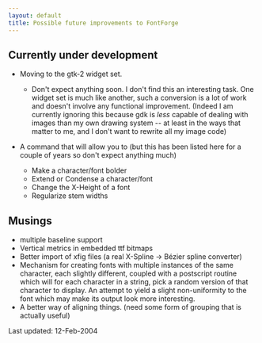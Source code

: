 ```yaml
---
layout: default
title: Possible future improvements to FontForge
---
```



Currently under development
---------------------------

-   Moving to the gtk-2 widget set.
    -   Don't expect anything soon. I don't find this an interesting
        task. One widget set is much like another, such a conversion is
        a lot of work and doesn't involve any functional improvement.
        (Indeed I am currently ignoring this because gdk is *less*
        capable of dealing with images than my own drawing system -- at
        least in the ways that matter to me, and I don't want to rewrite
        all my image code)

-   A command that will allow you to (but this has been listed here for
    a couple of years so don't expect anything much)
    -   Make a character/font bolder
    -   Extend or Condense a character/font
    -   Change the X-Height of a font
    -   Regularize stem widths

Musings
-------

-   multiple baseline support
-   Vertical metrics in embedded ttf bitmaps
-   Better import of xfig files (a real X-Spline -\> Bézier spline
    converter)
-   Mechanism for creating fonts with multiple instances of the same
    character, each slightly different, coupled with a postscript
    routine which will for each character in a string, pick a random
    version of that character to display. An attempt to yield a slight
    non-uniformity to the font which may make its output look more
    interesting.
-   A better way of aligning things. (need some form of grouping that is
    actually useful)

Last updated: 12-Feb-2004


